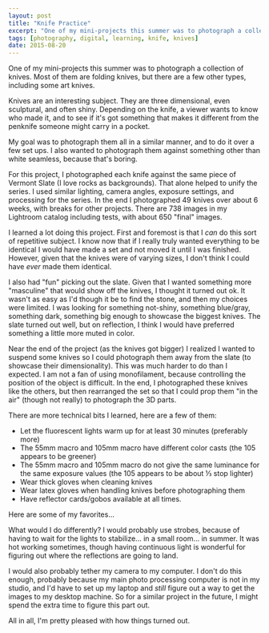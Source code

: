 ```yaml
---
layout: post
title: "Knife Practice"
excerpt: "One of my mini-projects this summer was to photograph a collection of knives."
tags: [photography, digital, learning, knife, knives]
date: 2015-08-20
---
```


One of my mini-projects this summer was to photograph a collection of knives. Most of them are folding knives, but there are a few other types, including some art knives.

Knives are an interesting subject. They are three dimensional, even sculptural, and often shiny. Depending on the knife, a viewer wants to know who made it, and to see if it's got something that makes it different from the penknife someone might carry in a pocket.

My goal was to photograph them all in a similar manner, and to do it over a few set ups. I also wanted to photograph them against something other than white seamless, because that's boring.

For this project, I photographed each knife against the same piece of Vermont Slate (I love rocks as backgrounds). That alone helped to unify the series. I used similar lighting, camera angles, exposure settings, and processing for the series. In the end I photographed 49 knives over about 6 weeks, with breaks for other projects. There are 738 images in my Lightroom catalog including tests, with about 650 "final" images.

I learned a lot doing this project. First and foremost is that I *can* do this sort of repetitive subject. I know now that if I really truly wanted everything to be identical I would have made a set and not moved it until I was finished. However, given that the knives were of varying sizes, I don't think I could have *ever* made them identical.

I also had "fun" picking out the slate. Given that I wanted something more "masculine" that would show off the knives, I thought it turned out ok. It wasn't as easy as I'd though it be to find the stone, and then my choices were limited. I was looking for something not-shiny, something blue/gray, something dark, something big enough to showcase the biggest knives. The slate turned out well, but on reflection, I think I would have preferred something a little more muted in color.

Near the end of the project (as the knives got bigger) I realized I wanted to suspend some knives so I could photograph them away from the slate (to showcase their dimensionality). This was much harder to do than I expected. I am not a fan of using monofilament, because controlling the position of the object is difficult. In the end, I photographed these knives like the others, but then rearranged the set so that I could prop them "in the air" (though not really) to photograph the 3D parts.

There are more technical bits I learned, here are a few of them:

- Let the fluorescent lights warm up for at least 30 minutes (preferably more)
- The 55mm macro and 105mm macro have different color casts (the 105 appears to be greener)
- The 55mm macro and 105mm macro do not give the same luminance for the same exposure values (the 105 appears to be about ⅓ stop lighter)
- Wear thick gloves when cleaning knives
- Wear latex gloves when handling knives before photographing them
- Have reflector cards/gobos available at all times.

Here are some of my favorites...

<!-- TODO:  put some pictures here. Should I gallery them? -->

What would I do differently? I would probably use strobes, because of having to wait for the lights to stabilize... in a small room... in summer. It was hot working sometimes, though having continuous light is wonderful for figuring out where the reflections are going to land.

I would also probably tether my camera to my computer. I don't do this enough, probably because my main photo processing computer is not in my studio, and I'd have to set up my laptop and *still* figure out a way to get the images to my desktop machine. So for a similar project in the future, I might spend the extra time to figure this part out.

All in all, I'm pretty pleased with how things turned out.
